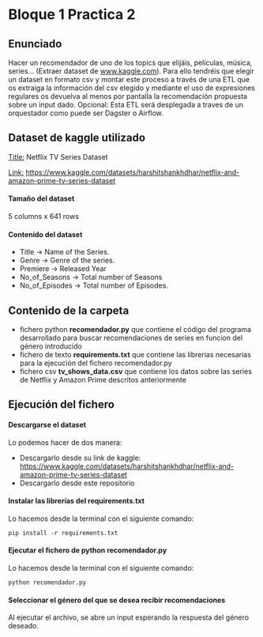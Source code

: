 # Bloque 1 Practica 2
## Enunciado
Hacer un recomendador de uno de los topics que elijáis, películas, música, series... (Extraer dataset de www.kaggle.com).
Para ello tendréis que elegir un dataset en formato csv y montar este proceso a través de una ETL que os extraiga la información del csv elegido
y mediante el uso de expresiones regulares os devuelva al menos por pantalla la recomendación propuesta sobre un input dado.
Opcional: Esta ETL será desplegada a traves de un orquestador como puede ser Dagster o Airflow.
## Dataset de kaggle utilizado
<ins>Title:</ins> Netflix TV Series Dataset

<ins>Link:</ins> https://www.kaggle.com/datasets/harshitshankhdhar/netflix-and-amazon-prime-tv-series-dataset
#### Tamaño del dataset
5 columns x 641 rows
#### Contenido del dataset
- Title -> Name of the Series.
- Genre -> Genre of the series.
- Premiere -> Released Year
- No_of_Seasons -> Total number of Seasons
- No_of_Episodes -> Total number of Episodes.
## Contenido de la carpeta
- fichero python **recomendador.py** que contiene el código del programa desarrollado para buscar recomendaciones de series en funcion del género introducido
- fichero de texto **requirements.txt** que contiene las librerias necesarias para la ejecución del fichero recomendador.py
- fichero csv **tv_shows_data.csv** que contiene los datos sobre las series de Netflix y Amazon Prime descritos anteriormente
## Ejecución del fichero
#### Descargarse el dataset
Lo podemos hacer de dos manera:
- Descargarlo desde su link de kaggle: https://www.kaggle.com/datasets/harshitshankhdhar/netflix-and-amazon-prime-tv-series-dataset
- Descargarlo desde este repositorio
#### Instalar las librerías del requirements.txt
Lo hacemos desde la terminal con el siguiente comando:

`pip install -r requirements.txt`
#### Ejecutar el fichero de python recomendador.py
Lo hacemos desde la terminal con el siguiente comando:

`python recomendador.py`
#### Seleccionar el género del que se desea recibir recomendaciones
Al ejecutar el archivo, se abre un input esperando la respuesta del género deseado.
